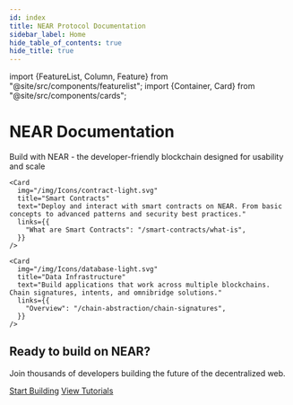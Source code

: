```yaml
---
id: index
title: NEAR Protocol Documentation
sidebar_label: Home
hide_table_of_contents: true
hide_title: true
---
```


import {FeatureList, Column, Feature} from "@site/src/components/featurelist";
import {Container, Card} from "@site/src/components/cards";

<div style={{paddingRight: "1rem"}}>
  <div className="landing-intro">
    <h1>NEAR Documentation</h1>
    <p className="landing-subtitle"> Build with NEAR - the developer-friendly blockchain designed for usability and scale </p>
  </div>

  <Container>
    <Card 
      img="/img/Icons/near-light.svg"
      title="What is NEAR?"
      text="Get to know what NEAR is and learn whats possible!"
      links={{
        "Learn more ": "/protocol/basics",
      }}
    />
    <Card
      img="/img/Icons/ai-light.svg"
      title="AI & Agents"
      text="Build intelligent applications with AI agents and leverage NEAR's AI infrastructure for next-generation decentralized applications."
      links={{
        "Getting Started": "/ai/introduction",
      }}
    />
    <Card 
      img="/img/Icons/multichain-light.svg"
      title="Chain Abstraction"
      text="Build applications that work across multiple blockchains. Chain signatures, intents, and omnibridge solutions."
      links={{
        "Overview": "/chain-abstraction/chain-signatures",
      }}
    />

  </Container>
    
  <Container>
    <Card 
      img="/img/Icons/app-light.svg"
      title="Web3 Applications"
      text="Create modern web applications that interact with the NEAR blockchain. Learn frontend integration and user experience best practices."
      links={{
        "Quick Start": "/web3-apps/quickstart",
      }}
    />

    <Card 
      img="/img/Icons/contract-light.svg"
      title="Smart Contracts"
      text="Deploy and interact with smart contracts on NEAR. From basic concepts to advanced patterns and security best practices."
      links={{
        "What are Smart Contracts": "/smart-contracts/what-is",
      }}
    />

    <Card 
      img="/img/Icons/database-light.svg"
      title="Data Infrastructure"
      text="Build applications that work across multiple blockchains. Chain signatures, intents, and omnibridge solutions."
      links={{
        "Overview": "/chain-abstraction/chain-signatures",
      }}
    />
  </Container>


  <div className="landing-footer">
    <h2>Ready to build on NEAR?</h2>
    <p>Join thousands of developers building the future of the decentralized web.</p>
    <div className="landing-cta">
      <a href="/smart-contracts/quickstart" className="button button--primary button--lg">Start Building</a>
      <a href="/tutorials/welcome" className="button button--secondary button--lg">View Tutorials</a>
    </div>
  </div>
</div>